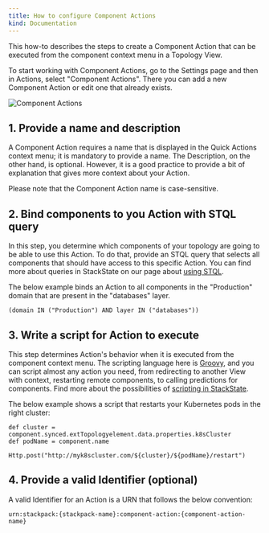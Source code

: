 ```yaml
---
title: How to configure Component Actions
kind: Documentation
---
```


This how-to describes the steps to create a Component Action that can be executed from the component context menu in a Topology View.

To start working with Component Actions, go to the Settings page and then in Actions, select "Component Actions". There you can add a new Component Action or edit one that already exists.

![Component Actions](/images/component_actions.png)

## 1. Provide a name and description

A Component Action requires a name that is displayed in the Quick Actions context menu; it is mandatory to provide a name. The Description, on the other hand, is optional. However, it is a good practice to provide a bit of explanation that gives more context about your Action.

Please note that the Component Action name is case-sensitive.

## 2. Bind components to you Action with STQL query

In this step, you determine which components of your topology are going to be able to use this Action. To do that, provide an STQL query that selects all components that should have access to this specific Action. You can find more about queries in StackState on our page about [using STQL](/how_tos/topology_selection_advanced/).

The below example binds an Action to all components in the "Production" domain that are present in the "databases" layer.

 ```
(domain IN ("Production") AND layer IN ("databases"))
 ```

## 3. Write a script for Action to execute

This step determines Action's behavior when it is executed from the component context menu. The scripting language here is [Groovy](https://groovy-lang.org/), and you can script almost any action you need, from redirecting to another View with context, restarting remote components, to calling predictions for components. Find more about the possibilities of [scripting in StackState](/scripting/).  

The below example shows a script that restarts your Kubernetes pods in the right cluster:

```
def cluster = component.synced.extTopologyelement.data.properties.k8sCluster
def podName = component.name

Http.post("http://myk8scluster.com/${cluster}/${podName}/restart")
```

## 4. Provide a valid Identifier (optional)

A valid Identifier for an Action is a URN that follows the below convention:

```
urn:stackpack:{stackpack-name}:component-action:{component-action-name}
```
